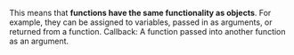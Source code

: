 This means that **functions have the same functionality as objects**. For example, they can be assigned to variables, passed in as arguments, or returned from a function. Callback: A function passed into another function as an argument.
